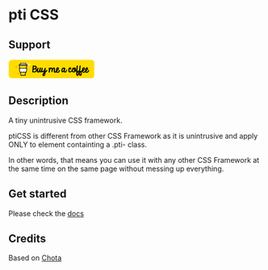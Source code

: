 # pti CSS

## Support

[![Buy Me A Coffee](img/buymeacoffee.png)](https://www.buymeacoffee.com/HEazcCDFS)

## Description

A tiny unintrusive CSS framework.

ptiCSS is different from other CSS Framework as it is unintrusive and apply ONLY to element containting a .pti- class.

In other words, that means you can use it with any other CSS Framework at the same time on the same page without messing up everything.

## Get started

Please check the [docs](https://nomadmuslim.github.io/pticss)

## Credits

Based on [Chota](https://jenil.github.io/chota/)

